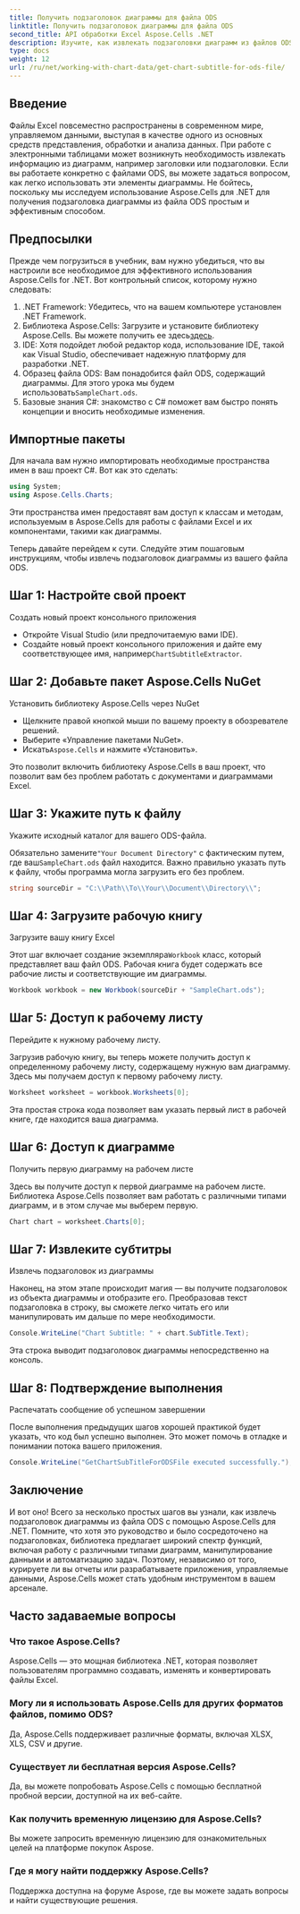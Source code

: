 ```yaml
---
title: Получить подзаголовок диаграммы для файла ODS
linktitle: Получить подзаголовок диаграммы для файла ODS
second_title: API обработки Excel Aspose.Cells .NET
description: Изучите, как извлекать подзаголовки диаграмм из файлов ODS с помощью Aspose.Cells для .NET с помощью этого подробного пошагового руководства. Идеально подходит для разработчиков.
type: docs
weight: 12
url: /ru/net/working-with-chart-data/get-chart-subtitle-for-ods-file/
---
```

## Введение

Файлы Excel повсеместно распространены в современном мире, управляемом данными, выступая в качестве одного из основных средств представления, обработки и анализа данных. При работе с электронными таблицами может возникнуть необходимость извлекать информацию из диаграмм, например заголовки или подзаголовки. Если вы работаете конкретно с файлами ODS, вы можете задаться вопросом, как легко использовать эти элементы диаграммы. Не бойтесь, поскольку мы исследуем использование Aspose.Cells для .NET для получения подзаголовка диаграммы из файла ODS простым и эффективным способом.

## Предпосылки

Прежде чем погрузиться в учебник, вам нужно убедиться, что вы настроили все необходимое для эффективного использования Aspose.Cells for .NET. Вот контрольный список, которому нужно следовать:

1. .NET Framework: Убедитесь, что на вашем компьютере установлен .NET Framework. 
2.  Библиотека Aspose.Cells: Загрузите и установите библиотеку Aspose.Cells. Вы можете получить ее здесь[здесь](https://releases.aspose.com/cells/net/).
3. IDE: Хотя подойдет любой редактор кода, использование IDE, такой как Visual Studio, обеспечивает надежную платформу для разработки .NET.
4. Образец файла ODS: Вам понадобится файл ODS, содержащий диаграммы. Для этого урока мы будем использовать`SampleChart.ods`.
5. Базовые знания C#: знакомство с C# поможет вам быстро понять концепции и вносить необходимые изменения.

## Импортные пакеты

Для начала вам нужно импортировать необходимые пространства имен в ваш проект C#. Вот как это сделать:

```csharp
using System;
using Aspose.Cells.Charts;
```

Эти пространства имен предоставят вам доступ к классам и методам, используемым в Aspose.Cells для работы с файлами Excel и их компонентами, такими как диаграммы.

Теперь давайте перейдем к сути. Следуйте этим пошаговым инструкциям, чтобы извлечь подзаголовок диаграммы из вашего файла ODS.

## Шаг 1: Настройте свой проект

Создать новый проект консольного приложения

- Откройте Visual Studio (или предпочитаемую вами IDE).
-  Создайте новый проект консольного приложения и дайте ему соответствующее имя, например`ChartSubtitleExtractor`.

## Шаг 2: Добавьте пакет Aspose.Cells NuGet

Установить библиотеку Aspose.Cells через NuGet

- Щелкните правой кнопкой мыши по вашему проекту в обозревателе решений.
- Выберите «Управление пакетами NuGet».
-  Искать`Aspose.Cells` и нажмите «Установить».

Это позволит включить библиотеку Aspose.Cells в ваш проект, что позволит вам без проблем работать с документами и диаграммами Excel.

## Шаг 3: Укажите путь к файлу

Укажите исходный каталог для вашего ODS-файла.

 Обязательно замените`"Your Document Directory"` с фактическим путем, где ваш`SampleChart.ods` файл находится. Важно правильно указать путь к файлу, чтобы программа могла загрузить его без проблем.

```csharp
string sourceDir = "C:\\Path\\To\\Your\\Document\\Directory\\";
```

## Шаг 4: Загрузите рабочую книгу

Загрузите вашу книгу Excel

 Этот шаг включает создание экземпляра`Workbook` класс, который представляет ваш файл ODS. Рабочая книга будет содержать все рабочие листы и соответствующие им диаграммы.

```csharp
Workbook workbook = new Workbook(sourceDir + "SampleChart.ods");
```

## Шаг 5: Доступ к рабочему листу

Перейдите к нужному рабочему листу.

Загрузив рабочую книгу, вы теперь можете получить доступ к определенному рабочему листу, содержащему нужную вам диаграмму. Здесь мы получаем доступ к первому рабочему листу.

```csharp
Worksheet worksheet = workbook.Worksheets[0];
```

Эта простая строка кода позволяет вам указать первый лист в рабочей книге, где находится ваша диаграмма.

## Шаг 6: Доступ к диаграмме

Получить первую диаграмму на рабочем листе

Здесь вы получите доступ к первой диаграмме на рабочем листе. Библиотека Aspose.Cells позволяет вам работать с различными типами диаграмм, и в этом случае мы выберем первую.

```csharp
Chart chart = worksheet.Charts[0];
```

## Шаг 7: Извлеките субтитры

Извлечь подзаголовок из диаграммы

Наконец, на этом этапе происходит магия — вы получите подзаголовок из объекта диаграммы и отобразите его. Преобразовав текст подзаголовка в строку, вы сможете легко читать его или манипулировать им дальше по мере необходимости.

```csharp
Console.WriteLine("Chart Subtitle: " + chart.SubTitle.Text);
```

Эта строка выводит подзаголовок диаграммы непосредственно на консоль.

## Шаг 8: Подтверждение выполнения

Распечатать сообщение об успешном завершении

После выполнения предыдущих шагов хорошей практикой будет указать, что код был успешно выполнен. Это может помочь в отладке и понимании потока вашего приложения.

```csharp
Console.WriteLine("GetChartSubTitleForODSFile executed successfully.");
```

## Заключение

И вот оно! Всего за несколько простых шагов вы узнали, как извлечь подзаголовок диаграммы из файла ODS с помощью Aspose.Cells для .NET. Помните, что хотя это руководство и было сосредоточено на подзаголовках, библиотека предлагает широкий спектр функций, включая работу с различными типами диаграмм, манипулирование данными и автоматизацию задач. Поэтому, независимо от того, курируете ли вы отчеты или разрабатываете приложения, управляемые данными, Aspose.Cells может стать удобным инструментом в вашем арсенале.

## Часто задаваемые вопросы

### Что такое Aspose.Cells?
Aspose.Cells — это мощная библиотека .NET, которая позволяет пользователям программно создавать, изменять и конвертировать файлы Excel.

### Могу ли я использовать Aspose.Cells для других форматов файлов, помимо ODS?
Да, Aspose.Cells поддерживает различные форматы, включая XLSX, XLS, CSV и другие.

### Существует ли бесплатная версия Aspose.Cells?
Да, вы можете попробовать Aspose.Cells с помощью бесплатной пробной версии, доступной на их веб-сайте.

### Как получить временную лицензию для Aspose.Cells?
Вы можете запросить временную лицензию для ознакомительных целей на платформе покупок Aspose.

### Где я могу найти поддержку Aspose.Cells?
Поддержка доступна на форуме Aspose, где вы можете задать вопросы и найти существующие решения.